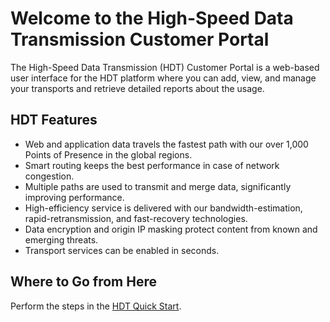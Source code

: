 # Welcome to the High-Speed Data Transmission Customer Portal

The High-Speed Data Transmission (HDT) Customer Portal is a web-based user interface for the HDT platform where you can add, view, and manage your transports and retrieve detailed reports about the usage.


## HDT Features


- Web and application data travels the fastest path with our over 1,000 Points of Presence in the global regions.
- Smart routing keeps the best performance in case of network congestion.
- Multiple paths are used to transmit and merge data, significantly improving performance.
- High-efficiency service is delivered with our bandwidth-estimation, rapid-retransmission, and fast-recovery technologies.
- Data encryption and origin IP masking protect content from known and emerging threats.
- Transport services can be enabled in seconds.


## Where to Go from Here

Perform the steps in the [HDT Quick Start](</docs/getting-started.md>).

